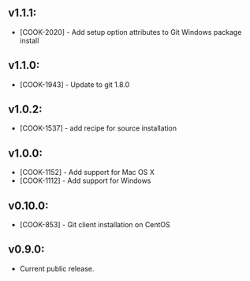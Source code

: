 ## v1.1.1:

* [COOK-2020] - Add setup option attributes to Git Windows package install

## v1.1.0:

* [COOK-1943] - Update to git 1.8.0

## v1.0.2:

* [COOK-1537] - add recipe for source installation

## v1.0.0:

* [COOK-1152] - Add support for Mac OS X
* [COOK-1112] - Add support for Windows

## v0.10.0:

* [COOK-853] - Git client installation on CentOS

## v0.9.0:

* Current public release.
